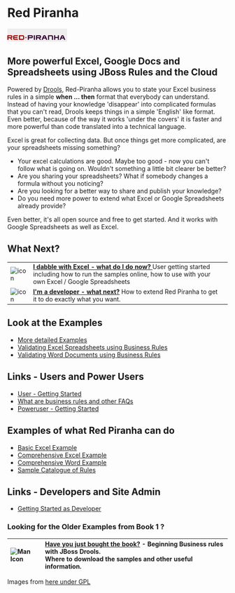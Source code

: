# Red Piranha 

![Red Piranha Logo](/site/images/top/02.gif)

## More powerful Excel, Google Docs and Spreadsheets using JBoss Rules and the Cloud

Powered by [Drools](http://www.jboss.org/drools), Red-Piranha allows you to state your Excel business rules in a simple **when ... then** format that everybody can understand.
Instead of having your knowledge 'disappear' into complicated formulas that you can't read, Drools keeps things in a simple 'English' like format.
Even better, because of the way it works 'under the covers' it is faster and more powerful than code translated into a technical language.

Excel is great for collecting data. But once things get more complicated, are your spreadsheets missing something?

* Your excel calculations are good. Maybe too good - now you can't follow what is going on. Wouldn't something a little bit clearer be better?
* Are you sharing your spreadsheets? What if somebody changes a formula without you noticing?
* Are you looking for a better way to share and publish your knowledge?
* Do you need more power to extend what Excel or Google Spreadsheets already provide?

Even better, it's all open source and free to get started. And it works with Google Spreadsheets as well as Excel.

## What Next?

| | | |
|----|----|----|
| ![icon](http://icons.iconarchive.com/icons/mart/glaze/48/spreadsheet-icon.png) | **[I dabble with Excel - what do I do now? ](docs/u-GettingStarted.md)** User getting started <br /> including how to run the samples online, how to use with your own Excel / Google Spreadsheets|
|  ![icon](http://icons.iconarchive.com/icons/mart/glaze/48/source-j-icon.png) | **[I'm a developer - what next?](docs/d-GettingStarted.md)** How to extend Red Piranha to get it to do exactly what you want.|


## Look at the Examples

* [More detailed Examples](examples/examples.md)
* [Validating Excel Spreadsheets using Business Rules](examples/ExcelDataRules/example.md)
* [Validating Word Documents using Business Rules](examples/WordDataRules/example.md)

## Links - Users and Power Users

* [User - Getting Started](docs/u-GettingStarted.md)
* [What are business rules and other FAQs](docs/u-FAQ.md)
* [Poweruser - Getting Started](docs/p-GettingStarted.md)

## Examples of what Red Piranha can do
* [Basic Excel Example](examples/domain-specific-language/readme.md)
* [Comprehensive Excel Example](examples/ExcelDataRules/readme.md)
* [Comprehensive Word Example](examples/WordInfoRules/readme.md)
* [Sample Catalogue of Rules](examples/sample-catlogue/readme.md)

## Links - Developers and Site Admin

* [Getting Started as Developer](code/d-GettingStarted.md)

### Looking for the Older Examples from Book 1 ?


| ![Man Icon](http://rcm-images.amazon.com/images/I/511yB7Fl-SL._SL110_.jpg) | **[Have you just bought the book?](docs/z-Book.md)** - Beginning Business rules with JBoss Drools. <br /> Where to download the samples and other useful information. |
|:----------------------------------------------------------------------------|:---------------------------------------------------------------------------------------------------------------------------------------------------------------|


Images from [here under GPL](http://www.iconarchive.com/show/glaze-icons-by-mart/spreadsheet-icon.html)
